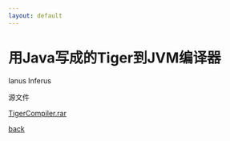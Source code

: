 ```yaml
---
layout: default
---
```


# 用Java写成的Tiger到JVM编译器

Ianus Inferus

源文件

[TigerCompiler.rar](TigerCompiler.rar)

[back](../../)
